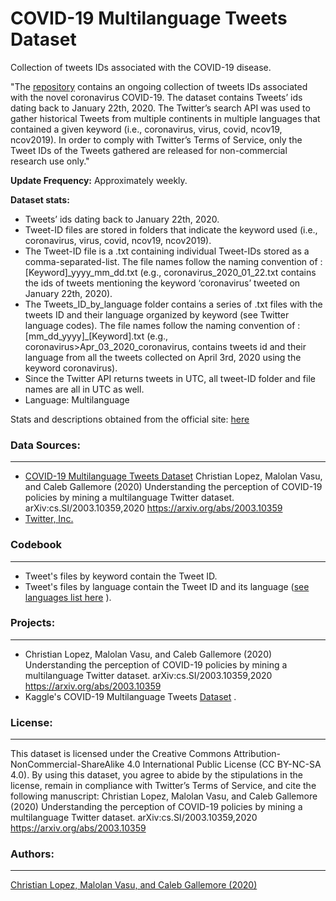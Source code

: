 # COVID-19 Multilanguage Tweets Dataset

Collection of tweets IDs associated with the COVID-19 disease. 

"The [repository](https://github.com/lopezbec/COVID19_Tweets_Dataset) contains an ongoing collection of tweets IDs associated with the novel coronavirus COVID-19. The dataset contains Tweets’ ids dating back to January 22th, 2020. The Twitter’s search API was used to gather historical Tweets from multiple continents in multiple languages that contained a given keyword (i.e., coronavirus, virus, covid, ncov19, ncov2019). In order to comply with Twitter’s Terms of Service, only the Tweet IDs of the Tweets gathered are released for non-commercial research use only."

**Update Frequency:** Approximately weekly.

**Dataset stats:** 

* Tweets’ ids dating back to January 22th, 2020.
* Tweet-ID files are stored in folders that indicate the keyword used (i.e., coronavirus, virus, covid, ncov19, ncov2019).
* The Tweet-ID file is a .txt containing individual Tweet-IDs stored as a comma-separated-list. The file names follow the naming convention of : [Keyword]_yyyy_mm_dd.txt (e.g., coronavirus_2020_01_22.txt contains the ids of tweets mentioning the keyword ‘coronavirus’ tweeted on January 22th, 2020).
* The Tweets_ID_by_language folder contains a series of .txt files with the tweets ID and their language organized by keyword (see Twitter language codes). The file names follow the naming convention of : [mm_dd_yyyy]_[Keyword].txt (e.g., coronavirus>Apr_03_2020_coronavirus, contains tweets id and their language from all the tweets collected on April 3rd, 2020 using the keyword coronavirus).
* Since the Twitter API returns tweets in UTC, all tweet-ID folder and file names are all in UTC as well.
* Language: Multilanguage

Stats and descriptions obtained from the official site: [here](https://github.com/lopezbec/COVID19_Tweets_Dataset)

### Data Sources:
--------
- [COVID-19 Multilanguage Tweets Dataset](https://github.com/lopezbec/COVID19_Tweets_Dataset) 
  Christian Lopez, Malolan Vasu, and Caleb Gallemore (2020) Understanding the perception of COVID-19 policies by mining a multilanguage Twitter dataset. arXiv:cs.SI/2003.10359,2020 https://arxiv.org/abs/2003.10359
- [Twitter, Inc.](https://twitter.com/) 


### Codebook
--------------
- Tweet's files by keyword contain the Tweet ID.
- Tweet's files by language contain the Tweet ID and its language ([see languages list here](https://developer.twitter.com/en/docs/twitter-for-websites/twitter-for-websites-supported-languages/overview) ).

### Projects:
-------------
- Christian Lopez, Malolan Vasu, and Caleb Gallemore (2020) Understanding the perception of COVID-19 policies by mining a multilanguage Twitter dataset. arXiv:cs.SI/2003.10359,2020 https://arxiv.org/abs/2003.10359
- Kaggle's COVID-19 Multilanguage Tweets [Dataset](https://www.kaggle.com/lopezbec/covid19-tweets-dataset) . 

### License:
-------------
This dataset is licensed under the Creative Commons Attribution-NonCommercial-ShareAlike 4.0 International Public License (CC BY-NC-SA 4.0). By using this dataset, you agree to abide by the stipulations in the license, remain in compliance with Twitter’s Terms of Service, and cite the following manuscript:
Christian Lopez, Malolan Vasu, and Caleb Gallemore (2020) Understanding the perception of COVID-19 policies by mining a multilanguage Twitter dataset. arXiv:cs.SI/2003.10359,2020 https://arxiv.org/abs/2003.10359

### Authors:
-------------
[Christian Lopez, Malolan Vasu, and Caleb Gallemore (2020)](https://github.com/lopezbec/COVID19_Tweets_Dataset)  
